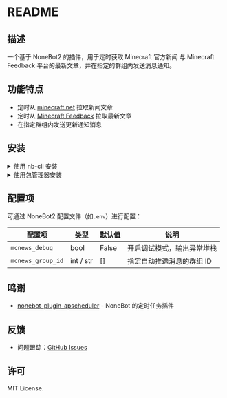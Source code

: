 # README

## 描述

一个基于 NoneBot2 的插件，用于定时获取 Minecraft 官方新闻 与 Minecraft Feedback 平台的最新文章，并在指定的群组内发送消息通知。

## 功能特点

- 定时从 [minecraft.net](https://www.minecraft.net) 拉取新闻文章
- 定时从 [Minecraft Feedback](https://minecraftfeedback.zendesk.com/) 拉取最新文章
- 在指定群组内发送更新通知消息

## 安装

<details>
<summary>使用 nb-cli 安装</summary>
在 nonebot2 项目的根目录下打开命令行, 输入以下指令即可安装

    nb plugin install nonebot-plugin-mcnews

</details>

<details>
<summary>使用包管理器安装</summary>
在 nonebot2 项目的插件目录下, 打开命令行, 根据你使用的包管理器, 输入相应的安装命令

<details>
<summary>pip</summary>

    pip install nonebot-plugin-mcnews
</details>
<details>
<summary>pdm</summary>

    pdm add nonebot-plugin-mcnews
</details>
<details>
<summary>poetry</summary>

    poetry add nonebot-plugin-mcnews
</details>
<details>
<summary>conda</summary>

    conda install nonebot-plugin-mcnews
</details>

打开 nonebot2 项目根目录下的 `pyproject.toml` 文件, 在 `[tool.nonebot]` 部分追加写入

    plugins = ["nonebot-plugin-mcnews"]

</details>

## 配置项

可通过 NoneBot2 配置文件（如`.env`）进行配置：

| 配置项                      | 类型   | 默认值   | 说明                            |
| ------------------------ | ---- | ----- | ----------------------------- |
| `mcnews_debug`           | bool | False | 开启调试模式，输出异常堆栈                |
| `mcnews_group_id`           | int / str  | []    | 指定自动推送消息的群组 ID                    |

## 鸣谢

- [nonebot_plugin_apscheduler](https://github.com/nonebot/plugin-apscheduler) - NoneBot 的定时任务插件

## 反馈

- 问题跟踪：[GitHub Issues](https://github.com/CN171-1/nonebot-plugin-mcnews/issues)

## 许可

MIT License.
